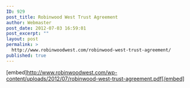 ```yaml
---
ID: 929
post_title: Robinwood West Trust Agreement
author: Webmaster
post_date: 2012-07-03 16:59:01
post_excerpt: ""
layout: post
permalink: >
  http://www.robinwoodwest.com/robinwood-west-trust-agreement/
published: true
---
```

[embed]http://www.robinwoodwest.com/wp-content/uploads/2012/07/robinwood-west-trust-agreement.pdf[/embed]